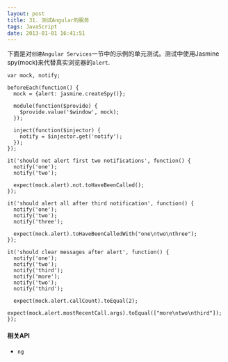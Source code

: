 ```yaml
---
layout: post
title: 31. 测试Angular的服务
tags: JavaScript
date: 2013-01-01 16:41:51
---
```


下面是对`创建Angular Services`一节中的示例的单元测试。测试中使用Jasmine spy(mock)来代替真实浏览器的`alert`.

    var mock, notify;

    beforeEach(function() {
      mock = {alert: jasmine.createSpy()};

      module(function($provide) {
        $provide.value('$window', mock);
      });

      inject(function($injector) {
        notify = $injector.get('notify');
      });
    });

    it('should not alert first two notifications', function() {
      notify('one');
      notify('two');

      expect(mock.alert).not.toHaveBeenCalled();
    });

    it('should alert all after third notification', function() {
      notify('one');
      notify('two');
      notify('three');

      expect(mock.alert).toHaveBeenCalledWith("one\ntwo\nthree");
    });

    it('should clear messages after alert', function() {
      notify('one');
      notify('two');
      notify('third');
      notify('more');
      notify('two');
      notify('third');

      expect(mock.alert.callCount).toEqual(2);
      expect(mock.alert.mostRecentCall.args).toEqual(["more\ntwo\nthird"]);
    });

#### 相关API

*   `ng`
